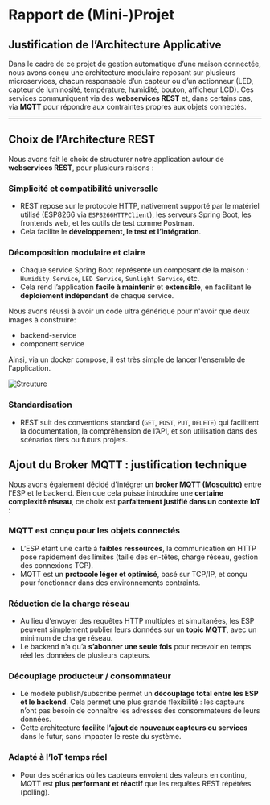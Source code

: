 # Rapport de (Mini-)Projet

## Justification de l’Architecture Applicative

Dans le cadre de ce projet de gestion automatique d’une maison connectée, nous avons conçu une architecture modulaire reposant sur plusieurs microservices, chacun responsable d’un capteur ou d’un actionneur (LED, capteur de luminosité, température, humidité, bouton, afficheur LCD). Ces services communiquent via des **webservices REST** et, dans certains cas, via **MQTT** pour répondre aux contraintes propres aux objets connectés.

---

## Choix de l’Architecture REST

Nous avons fait le choix de structurer notre application autour de **webservices REST**, pour plusieurs raisons :

###  Simplicité et compatibilité universelle

* REST repose sur le protocole HTTP, nativement supporté par le matériel utilisé (ESP8266 via `ESP8266HTTPClient`), les serveurs Spring Boot, les frontends web, et les outils de test comme Postman.
* Cela facilite le **développement, le test et l’intégration**.

###  Décomposition modulaire et claire

* Chaque service Spring Boot représente un composant de la maison : `Humidity Service`, `LED Service`, `Sunlight Service`, etc.
* Cela rend l’application **facile à maintenir** et **extensible**, en facilitant le **déploiement indépendant** de chaque service.

Nous avons réussi à avoir un code ultra générique pour n'avoir que deux images à construire:
- backend-service
- component:service

Ainsi, via un docker compose, il est très simple de lancer l'ensemble de l'application.

![Strcuture](./general_system.drawio.png)

###  Standardisation

* REST suit des conventions standard (`GET`, `POST`, `PUT`, `DELETE`) qui facilitent la documentation, la compréhension de l’API, et son utilisation dans des scénarios tiers ou futurs projets.


## Ajout du Broker MQTT : justification technique

Nous avons également décidé d'intégrer un **broker MQTT (Mosquitto)** entre l'ESP et le backend. Bien que cela puisse introduire une **certaine complexité réseau**, ce choix est **parfaitement justifié dans un contexte IoT** :

###  MQTT est conçu pour les objets connectés

* L’ESP étant une carte à **faibles ressources**, la communication en HTTP pose rapidement des limites (taille des en-têtes, charge réseau, gestion des connexions TCP).
* MQTT est un **protocole léger et optimisé**, basé sur TCP/IP, et conçu pour fonctionner dans des environnements contraints.

###  Réduction de la charge réseau

* Au lieu d’envoyer des requêtes HTTP multiples et simultanées, les ESP peuvent simplement publier leurs données sur un **topic MQTT**, avec un minimum de charge réseau.
* Le backend n’a qu’à **s’abonner une seule fois** pour recevoir en temps réel les données de plusieurs capteurs.

###  Découplage producteur / consommateur

* Le modèle publish/subscribe permet un **découplage total entre les ESP et le backend**. Cela permet une plus grande flexibilité : les capteurs n’ont pas besoin de connaître les adresses des consommateurs de leurs données.
* Cette architecture **facilite l’ajout de nouveaux capteurs ou services** dans le futur, sans impacter le reste du système.

###  Adapté à l’IoT temps réel

* Pour des scénarios où les capteurs envoient des valeurs en continu, MQTT est **plus performant et réactif** que les requêtes REST répétées (polling).

